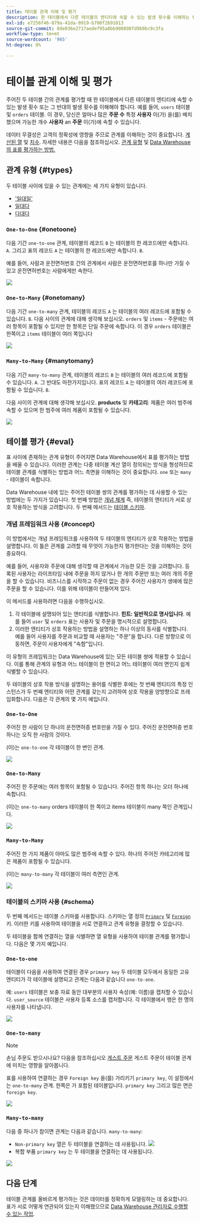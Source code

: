 ```yaml
---
title: 테이블 관계 이해 및 평가
description: 한 테이블에서 다른 테이블의 엔티티에 속할 수 있는 발생 횟수를 이해하는 방법에 대해 알아봅니다.
exl-id: e7256f46-879a-41da-9919-b700f2691013
source-git-commit: 8de036e2717aedef95a8bb908898fd9b9bc9c3fa
workflow-type: tm+mt
source-wordcount: '965'
ht-degree: 0%

---
```


# 테이블 관계 이해 및 평가

주어진 두 테이블 간의 관계를 평가할 때 한 테이블에서 다른 테이블의 엔티티에 속할 수 있는 발생 횟수 또는 그 반대의 발생 횟수를 이해해야 합니다. 예를 들어, `users` 테이블 및 `orders` 테이블. 이 경우, 당신은 얼마나 많은 **주문 수** 특정 **사용자** 이(가) 을(를) 배치했으며 가능한 개수 **사용자** an **주문** 이(가)에 속할 수 있습니다.

데이터 무결성은 고객의 정확성에 영향을 주므로 관계를 이해하는 것이 중요합니다. [계산된 열](../data-warehouse-mgr/creating-calculated-columns.md) 및 [치수](../data-warehouse-mgr/manage-data-dimensions-metrics.md). 자세한 내용은 다음을 참조하십시오. [관계 유형](#types) 및 [Data Warehouse의 표를 평가하는 방법.](#eval)

## 관계 유형 {#types}

두 테이블 사이에 있을 수 있는 관계에는 세 가지 유형이 있습니다.

* [&#39;일대일&#39;](#onetoone)
* [일대다](#onetomany)
* [다대다](#manytomany)

### `One-to-One` {#onetoone}

다음 기간 `one-to-one` 관계, 테이블의 레코드 `B` 는 테이블의 한 레코드에만 속합니다. `A`. 그리고 표의 레코드 `A` 는 테이블의 한 레코드에만 속합니다. `B`.

예를 들어, 사람과 운전면허번호 간의 관계에서 사람은 운전면허번호를 하나만 가질 수 있고 운전면허번호는 사람에게만 속한다.

![](../../assets/one-to-one.png)

### `One-to-Many` {#onetomany}

다음 기간 `one-to-many` 관계, 테이블의 레코드 `A` 는 테이블의 여러 레코드에 포함될 수 있습니다. `B`. 다음 사이의 관계에 대해 생각해 보십시오. `orders` 및 `items` - 주문에는 여러 항목이 포함될 수 있지만 한 항목은 단일 주문에 속합니다. 이 경우 `orders` 테이블은 한쪽이고 `items` 테이블이 여러 쪽입니다

![](../../assets/one-to-many_001.png)

### `Many-to-Many` {#manytomany}

다음 기간 `many-to-many` 관계, 테이블의 레코드 `B` 는 테이블의 여러 레코드에 포함될 수 있습니다. `A`. 그 반대도 마찬가지입니다. 표의 레코드 `A` 는 테이블의 여러 레코드에 포함될 수 있습니다. `B`.

다음 사이의 관계에 대해 생각해 보십시오. **products** 및 **카테고리**: 제품은 여러 범주에 속할 수 있으며 한 범주에 여러 제품이 포함될 수 있습니다.

![](../../assets/many-to-many.png)

## 테이블 평가 {#eval}

표 사이에 존재하는 관계 유형이 주어지면 Data Warehouse에서 표를 평가하는 방법을 배울 수 있습니다. 이러한 관계는 다중 테이블 계산 열이 정의되는 방식을 형성하므로 테이블 관계를 식별하는 방법과 어느 측면을 이해하는 것이 중요합니다. `one` 또는 `many` - 테이블이 속합니다.

Data Warehouse 내에 있는 주어진 테이블 쌍의 관계를 평가하는 데 사용할 수 있는 방법에는 두 가지가 있습니다. 첫 번째 방법은 [개념 체계](#concept) 즉, 테이블의 엔티티가 서로 상호 작용하는 방식을 고려합니다. 두 번째 메서드는 [테이블 스키마](#schema).

### 개념 프레임워크 사용 {#concept}

이 방법에서는 개념 프레임워크를 사용하여 두 테이블의 엔티티가 상호 작용하는 방법을 설명합니다. 이 틀은 관계를 고려할 때 무엇이 가능한지 평가한다는 것을 이해하는 것이 중요하다.

예를 들어, 사용자와 주문에 대해 생각할 때 관계에서 가능한 모든 것을 고려합니다. 등록된 사용자는 라이프타임 내에 주문을 하지 않거나 한 개의 주문만 또는 여러 개의 주문을 할 수 있습니다. 비즈니스를 시작하고 주문이 없는 경우 주어진 사용자가 생애에 많은 주문을 할 수 있습니다. 이를 위해 테이블이 만들어져 있다.

이 메서드를 사용하려면 다음을 수행하십시오.

1. 각 테이블에 설명되어 있는 엔티티를 식별합니다. **힌트: 일반적으로 명사입니다**. 예를 들어 `user` 및 `orders` 표는 사용자 및 주문을 명시적으로 설명합니다.
1. 이러한 엔티티가 상호 작용하는 방법을 설명하는 하나 이상의 동사를 식별합니다. 예를 들어 사용자를 주문과 비교할 때 사용자는 &quot;주문&quot;을 합니다. 다른 방향으로 이동하면, 주문이 사용자에게 &quot;속함&quot;입니다.

이 유형의 프레임워크는 Data Warehouse에 있는 모든 테이블 쌍에 적용할 수 있습니다. 이를 통해 관계의 유형과 어느 테이블이 한 면이고 어느 테이블이 여러 면인지 쉽게 식별할 수 있습니다.

두 테이블의 상호 작용 방식을 설명하는 용어를 식별한 후에는 첫 번째 엔티티의 특정 인스턴스가 두 번째 엔티티와 어떤 관계를 갖는지 고려하여 상호 작용을 양방향으로 프레임화합니다. 다음은 각 관계의 몇 가지 예입니다.

### `One-to-One`

주어진 한 사람이 단 하나의 운전면허증 번호만을 가질 수 있다. 주어진 운전면허증 번호 하나는 오직 한 사람의 것이다.

(이)는 `one-to-one` 각 테이블이 한 변인 관계.

![](../../assets/one-to-one3.png)

### `One-to-Many`

주어진 한 주문에는 여러 항목이 포함될 수 있습니다. 주어진 항목 하나는 오더 하나에 속합니다.

(이)는 `one-to-many` orders 테이블이 한 쪽이고 items 테이블이 many 쪽인 관계입니다.

![](../../assets/one-to-many3.png)

### `Many-to-Many`

주어진 한 가지 제품이 아마도 많은 범주에 속할 수 있다. 하나의 주어진 카테고리에 많은 제품이 포함될 수 있습니다.

(이)는 `many-to-many` 각 테이블이 여러 측면인 관계.

![](../../assets/many-to-many3.png)

### 테이블의 스키마 사용 {#schema}

두 번째 메서드는 테이블 스키마를 사용합니다. 스키마는 열 정의 [`Primary`](https://en.wikipedia.org/wiki/Unique_key) 및 [`Foreign`](https://en.wikipedia.org/wiki/Foreign_key) 키. 이러한 키를 사용하여 테이블을 서로 연결하고 관계 유형을 결정할 수 있습니다.

두 테이블을 함께 연결하는 열을 식별하면 열 유형을 사용하여 테이블 관계를 평가합니다. 다음은 몇 가지 예입니다.

### `One-to-one`

테이블이 다음을 사용하여 연결된 경우 `primary key` 두 테이블 모두에서 동일한 고유 엔티티가 각 테이블에 설명되고 관계는 다음과 같습니다 `one-to-one`.

예: `users` 테이블은 보충 자료 동안 대부분의 사용자 속성(예: 이름)을 캡처할 수 있습니다. `user_source` 테이블은 사용자 등록 소스를 캡처합니다. 각 테이블에서 행은 한 명의 사용자를 나타냅니다.

![](../../assets/one-to-one1.png)

### `One-to-many`

>[!NOTE]
>
>손님 주문도 받으시나요? 다음을 참조하십시오 [게스트 주문](../data-warehouse-mgr/guest-orders.md) 게스트 주문이 테이블 관계에 미치는 영향을 알아봅니다.

표를 사용하여 연결하는 경우 `Foreign key` 을(를) 가리키기 `primary key`, 이 설정에서는 `one-to-many` 관계. 한쪽은 가 포함된 테이블입니다. `primary key` 그리고 많은 면은 `foreign key`.

![](../../assets/one-to-many1.png)

### `Many-to-many`

다음 중 하나가 참이면 관계는 다음과 같습니다. `many-to-many`:

* `Non-primary key` 열은 두 테이블을 연결하는 데 사용됩니다.
   ![](../../assets/many-to-many1.png)
* 복합 부품 `primary key` 는 두 테이블을 연결하는 데 사용됩니다.

![](../../assets/many-to-mnay2.png)

## 다음 단계

테이블 관계를 올바르게 평가하는 것은 데이터를 정확하게 모델링하는 데 중요합니다. 표가 서로 어떻게 연관되어 있는지 이해했으므로 [Data Warehouse 관리자로 수행할 수 있는 작업](../data-warehouse-mgr/tour-dwm.md).
